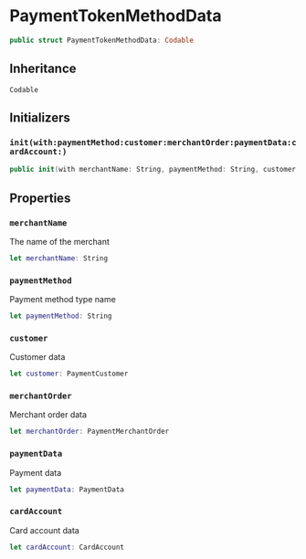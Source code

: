 # PaymentTokenMethodData

``` swift
public struct PaymentTokenMethodData: Codable
```

## Inheritance

`Codable`

## Initializers

### `init(with:paymentMethod:customer:merchantOrder:paymentData:cardAccount:)`

``` swift
public init(with merchantName: String, paymentMethod: String, customer: PaymentCustomer, merchantOrder: PaymentMerchantOrder, paymentData: PaymentData, cardAccount: CardAccount)
```

## Properties

### `merchantName`

The name of the merchant

``` swift
let merchantName: String
```

### `paymentMethod`

Payment method type name

``` swift
let paymentMethod: String
```

### `customer`

Customer data

``` swift
let customer: PaymentCustomer
```

### `merchantOrder`

Merchant order data

``` swift
let merchantOrder: PaymentMerchantOrder
```

### `paymentData`

Payment data

``` swift
let paymentData: PaymentData
```

### `cardAccount`

Card account data

``` swift
let cardAccount: CardAccount
```
